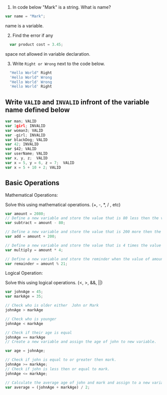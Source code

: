 1. In code below "Mark" is a string. What is name?

```js
var name = "Mark";
```

name is a variable.

2. Find the error if any

```js
  var product cost = 3.45;
```

space not allowed in variable declaration.

3. Write `Right or Wrong` next to the code below.

```js
  "Hello World" Right
  'Hello World" Wrong
  "Hello World' Wrong
  'Hello World' Right
```

## Write `VALID` and `INVALID` infront of the variable name defined below

```js
var man; VALID
var 1girl; INVALID
var woman3; VALID
var -girl; INVALID
var blackDog; VALID
var 42; INVALID
var $42; VALID
var userName; VALID
var x, y, z;  VALID
var x = 5, y = 6, z = 7;  VALID
var x = 5 + 10 + 2; VALID
```

## Basic Operations

Mathematical Operations:

Solve this using mathematical operations. (+, -, \*, / , etc)

```js
var amount = 2080;
// Define a new variable and store the value that is 80 less then the value of amount.
var subtract = amount - 80;

// Define a new variable and store the value that is 200 more then the value of amount.
var add = amount + 200;

// Define a new variable and store the value that is 4 times the value of amount.
var multiply = amount * 4;

// Define a new variable and store the reminder when the value of amount is  divided by 21.
var remainder = amount % 21;
```

Logical Operation:

Solve this using logical operations. (<, >, &&, ||)

```js
var johnAge = 45;
var markAge = 35;

// Check who is older either  John or Mark
johnAge > markAge

// Check who is younger
johnAge < markAge

// Check if their age is equal
johnAge == markAge
// Create a new variable and assign the age of john to new variable.

var age = johnAge;

// Check if john is equal to or greater then mark.
johnAge >= markAge;
// Check if john is less then or equal to mark.
johnAge <= markAge;

// Calculate the average age of john and mark and assign to a new variable.
var average = (johnAge + markAge) / 2;
```
